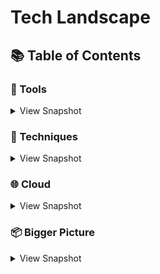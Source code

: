 # Tech Landscape
## 📚 Table of Contents


### 🔧 Tools
<details>
<summary>View Snapshot</summary>

#### Development
** AWS CLI Basic
| Name                                   | Summary                               |
|----------------------------------------+---------------------------------------|
| List all used resources in all regions | [[https://github.com/dennyzhang/cheatsheet-aws-A4/blob/master/INSTRUCT.md#list-all-resources][Github: List all resources]]            |
| Install aws cli                        | =pip install awscli=, =aws help=      |
| Load aws cli profile                   | =aws configure=                       |
| List regions                           | =aws ec2 describe-regions=            |
| List instances                         | =aws ec2 describe-instances=          |
| AWS CLI config files                   | =~/.aws/credentials=, =~/.aws/config= |
| Reference                              | [[https://github.com/awslabs/aws-shell][Github: awslabs/aws-shell]]             |

#### Testing

#### Infrastructure

</details>

### 📃 Techniques
<details>
<summary>View Snapshot</summary>


</details>

### 🌐 Cloud
<details>
<summary>View Snapshot</summary>

</details>

### 📦 Bigger Picture 
<details>
<summary>View Snapshot</summary>

#### Basics

</details>



